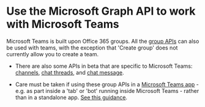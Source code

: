# Use the Microsoft Graph API to work with Microsoft Teams

Microsoft Teams is built upon Office 365 groups.  All the [group APIs](group.md) can also be used with teams, with the exception that 'Create group' does not currently allow you to create a team.  

* There are also some APIs in beta that are specific to Microsoft Teams: [channels](../../beta/resources/channel.md), [chat threads](../../beta/resources/chatthread.md), and [chat message](../../beta/resources/chatmessage.md).

* Care must be taken if using these group APIs in a [Microsoft Teams app](https://msdn.microsoft.com/en-us/microsoft-teams/index) - e.g. as part inside a 'tab' or 'bot' running inside Microsoft Teams - rather than in a standalone app.  [See this guidance](https://msdn.microsoft.com/en-us/microsoft-teams/graph).
